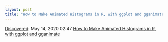 ```yaml
---
layout: post
title: "How to Make Animated Histograms in R, with ggplot and gganimate"
---
```

[Discovered](http://rolandtanglao.com/2020/07/29/p1-blogthis-checkvist-list-links-to-blog/): May 14, 2020 02:47 [How to Make Animated Histograms in R, with ggplot and gganimate](https://flowingdata.com/2020/05/13/animated-histograms-ggplot-gganimate/)
